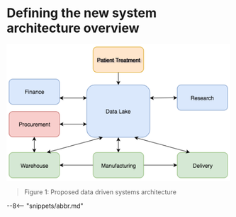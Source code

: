 <!-- SPDX-License-Identifier: CC-BY-4.0 -->
<!-- Copyright Contributors to the ODPi Egeria project. -->

# Defining the new system architecture overview

![Figure 1](data-driven-systems-architecture.png)
> Figure 1: Proposed data driven systems architecture


--8<-- "snippets/abbr.md"